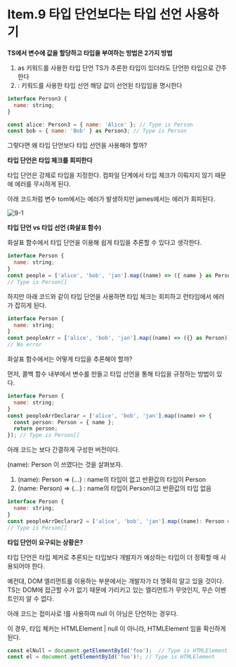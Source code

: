 # Item.9 타입 단언보다는 타입 선언 사용하기

**TS에서 변수에 값을 할당하고 타입을 부여하는 방법은 2가지 방법**

1. as 키워드를 사용한 타입 단언
TS가 추론한 타입이 있더라도 단언한 타입으로 간주한다
2. : 키워드를 사용한 타입 선언
해당 값이 선언된 타입임을 명시한다

```jsx
interface Person3 {
  name: string;
}

const alice: Person3 = { name: 'Alice' }; // Type is Person
const bob = { name: 'Bob' } as Person3; // Type is Person
```

그렇다면 왜 타입 단언보다 타입 선언을 사용해야 할까?

**타입 단언은 타입 체크를 회피한다**

타입 단언은 강제로 타입을 지정한다. 컴파일 단계에서 타입 체크가 이뤄지지 않기 때문에 에러를 무시하게 된다.

아래 코드처럼 변수 tom에서는 에러가 발생하지만 james에서는 에러가 회피된다.

![9-1](https://github.com/planit-works/front-end/assets/88307030/5f138f75-8ec5-45a0-af5f-3ac9e10ecd3e)

**타입 단언 vs 타입 선언 (화살표 함수)**

화살표 함수에서 타입 단언을 이용해 쉽게 타입을 추론할 수 있다고 생각한다.

```jsx
interface Person {
  name: string;
}
const people = ['alice', 'bob', 'jan'].map((name) => ({ name } as Person));
// Type is Person[]
```

하지만 아래 코드와 같이 타입 단언을 사용하면 타입 체크는 회피하고 런타임에서 에러가 잡히게 된다.

```jsx
interface Person {
  name: string;
}
const peopleArr = ['alice', 'bob', 'jan'].map((name) => ({} as Person));
// No error
```

화살표 함수에서는 어떻게 타입을 추론해야 할까?

먼저, 콜백 함수 내부에서 변수를 만들고 타입 선언을 통해 타입을 규정하는 방법이 있다.

```jsx
interface Person {
  name: string;
}
const peopleArrDeclarar = ['alice', 'bob', 'jan'].map((name) => {
  const person: Person = { name };
  return person;
}); // Type is Person[]
```

아래 코드는 보다 간결하게 구성한 버전이다.

(name): Person 이 쓰였다는 것을 살펴보자.

1. (name): Person ⇒ {…} : name의 타입이 없고 반환값의 타입이 Person
2. (name: Person) ⇒ {…} : name의 타입이 Person이고 반환값의 타입 없음

```jsx
interface Person {
  name: string;
}
const peopleArrDeclarar2 = ['alice', 'bob', 'jan'].map((name): Person => ({ name }));
// Type is Person[]
```

**타입 단언이 요구되는 상황은?**

타입 단언은 타입 체커로 추론되는 타입보다 개발자가 예상하는 타입이 더 정확할 때 사용되어야 한다.

예컨대, DOM 엘리먼트를 이용하는 부분에서는 개발자가 더 명확히 알고 있을 것이다. TS는 DOM에 접근할 수가 없기 때문에 가리키고 있는 엘리먼트가 무엇인지, 무슨 이벤트인지 알 수 없다.

 

아래 코드는 접미사로 !를 사용하여 null 이 아님은 단언하는 경우다.

이 경우, 타입 체커는 HTMLElement | null 이 아니라, HTMLElement 임을 확신하게 된다.

```jsx
const elNull = document.getElementById('foo');  // Type is HTMLElement | null
const el = document.getElementById('foo')!; // Type is HTMLElement
```